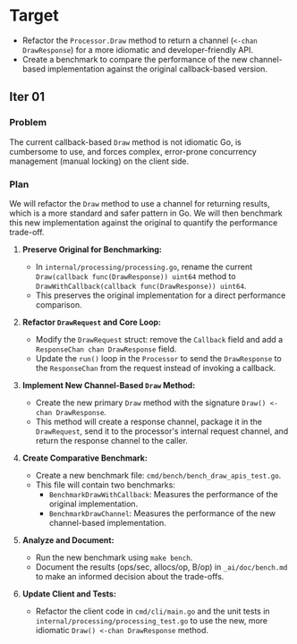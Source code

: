 <!-- Read _ai/doc/*.md first -->

# Target
- Refactor the `Processor.Draw` method to return a channel (`<-chan DrawResponse`) for a more idiomatic and developer-friendly API. 
- Create a benchmark to compare the performance of the new channel-based implementation against the original callback-based version.

## Iter 01
### Problem
The current callback-based `Draw` method is not idiomatic Go, is cumbersome to use, and forces complex, error-prone concurrency management (manual locking) on the client side.

### Plan
We will refactor the `Draw` method to use a channel for returning results, which is a more standard and safer pattern in Go. We will then benchmark this new implementation against the original to quantify the performance trade-off.

1.  **Preserve Original for Benchmarking:**
    *   In `internal/processing/processing.go`, rename the current `Draw(callback func(DrawResponse)) uint64` method to `DrawWithCallback(callback func(DrawResponse)) uint64`.
    *   This preserves the original implementation for a direct performance comparison.

2.  **Refactor `DrawRequest` and Core Loop:**
    *   Modify the `DrawRequest` struct: remove the `Callback` field and add a `ResponseChan chan DrawResponse` field.
    *   Update the `run()` loop in the `Processor` to send the `DrawResponse` to the `ResponseChan` from the request instead of invoking a callback.

3.  **Implement New Channel-Based `Draw` Method:**
    *   Create the new primary `Draw` method with the signature `Draw() <-chan DrawResponse`.
    *   This method will create a response channel, package it in the `DrawRequest`, send it to the processor's internal request channel, and return the response channel to the caller.

4.  **Create Comparative Benchmark:**
    *   Create a new benchmark file: `cmd/bench/bench_draw_apis_test.go`.
    *   This file will contain two benchmarks:
        *   `BenchmarkDrawWithCallback`: Measures the performance of the original implementation.
        *   `BenchmarkDrawChannel`: Measures the performance of the new channel-based implementation.

5.  **Analyze and Document:**
    *   Run the new benchmark using `make bench`.
    *   Document the results (ops/sec, allocs/op, B/op) in `_ai/doc/bench.md` to make an informed decision about the trade-offs.

6.  **Update Client and Tests:**
    *   Refactor the client code in `cmd/cli/main.go` and the unit tests in `internal/processing/processing_test.go` to use the new, more idiomatic `Draw() <-chan DrawResponse` method.